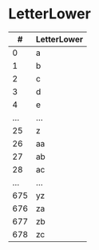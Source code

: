 # LetterLower

| #   | LetterLower |
|-----|-------------|
| 0   | a           |
| 1   | b           |
| 2   | c           |
| 3   | d           |
| 4   | e           |
| …   | …           |
| 25  | z           |
| 26  | aa          |
| 27  | ab          |
| 28  | ac          |
| …   | …           |
| 675 | yz          |
| 676 | za          |
| 677 | zb          |
| 678 | zc          |
